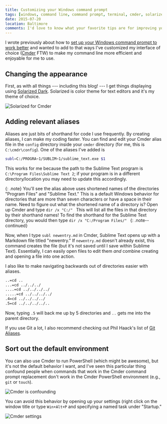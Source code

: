 ```yaml
---
title: Customizing your Windows command prompt
tags: [windows, command line, command prompt, terminal, cmder, solarized]
date: 2015-07-20
location: Baltimore
comments: I'd love to know what your favorite tips are for improving your command prompt or what aliases you've added!
---
```


I wrote previously about how to [set up your Windows command prompt to work better](/blog/2015/improving-your-windows-command-prompt/) and wanted to add to that ways I've customized my interface of choice ([Cmder](http://gooseberrycreative.com/cmder/) FTW) to make my command line more efficient and enjoyable for me to use.

## Changing the appearance

First, as with all things --- including this blog! --- I get things displaying using [Solarized Dark](http://observer.com/2015/02/meet-the-man-behind-solarized-the-most-important-color-scheme-in-computer-history/). Solarized is color theme for text editors and it's my theme of choice.

![Solarized for Cmder](/assets/img/blog/2015/solarized.png)

## Adding relevant aliases

Aliases are just bits of shorthand for code I use frequently. By creating aliases, I can make my coding faster. You can find and edit your Cmder alias file in the `config` directory inside your `cmder` directory (for me, this is `C:\cmdr\config`). One of the aliases I've added is

```bash
subl=C:/PROGRA~1/SUBLIM~1/sublime_text.exe $1
```

This works for me because the path to the Sublime Text program is `C:\Program Files\Sublime Text 2`; if your program is in a different directory/location you may need to update this accordingly.

{: .note}
You'll see the alias above uses shortened names of the directories "Program Files" and "Sublime Text." This is a default Windows behavior for directories that are more than seven characters or have a space in their name. Need to figure out what the shortened name of a directory is? Open up Cmder and type
`dir /x "C:/" `
This will list all the files in that directory by their shorthand names! To find the shorthand for the Sublime Text directory, you would then type
`dir /x "C:/Program Files/" `
{: .note--continued}

Now, when I type `subl newentry.md` in Cmder, Sublime Text opens up with a Markdown file titled "newentry." If `newentry.md` doesn't already exist, this command creates the file (but it's not saved until I save within Sublime Text). Essentially, I can easily open files to edit them _and_ combine creating and opening a file into one action.

I also like to make navigating backwards out of directories easier with aliases.

```bash
..=cd ..
...=cd ../../../
....=cd ../../../../
.....=cd ../../../../
.4=cd ../../../../
.5=cd ../../../../..
```

Now, typing `.5` will back me up by 5 directories and `..` gets me into the parent directory.

If you use Git a lot, I also recommend checking out Phil Haack's list of [Git Aliases](http://haacked.com/archive/2014/07/28/github-flow-aliases/).

## Sort out the default environment

You can also use Cmder to run PowerShell (which might be awesome), but it's not the default behavior I want, and I've seen this particular thing confound people when commands that work in the Cmder command prompt replacement don't work in the Cmder PowerShell environment (e.g., `git` or `touch`).

![Cmder is confounding](/assets/img/blog/2015/cmder-confounded.png)

You can avoid this behavior by opening up your settings (right click on the window title or type `Win+Alt+P` and specifying a named task under "Startup."

![Cmder settings](/assets/img/blog/2015/cmder-cmd.png)
